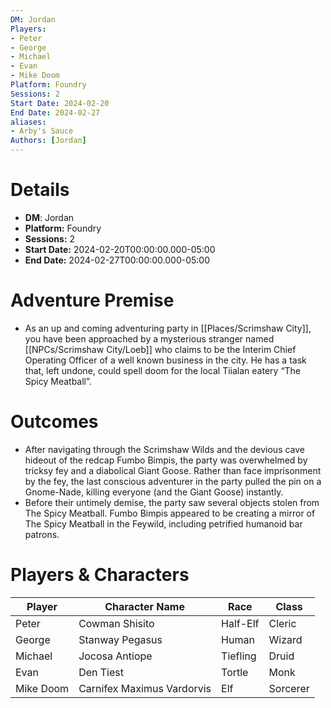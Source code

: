 ```yaml
---
DM: Jordan
Players:
- Peter
- George
- Michael
- Evan
- Mike Doom
Platform: Foundry
Sessions: 2
Start Date: 2024-02-20
End Date: 2024-02-27
aliases:
- Arby's Sauce
Authors: [Jordan]
---
```

# Details
- **DM**: Jordan
- **Platform:** Foundry
- **Sessions:** 2
- **Start Date:** 2024-02-20T00:00:00.000-05:00
- **End Date:** 2024-02-27T00:00:00.000-05:00

# Adventure Premise
- As an up and coming adventuring party in [[Places/Scrimshaw City]], you have been approached by a mysterious stranger named [[NPCs/Scrimshaw City/Loeb]] who claims to be the Interim Chief Operating Officer of a well known business in the city. He has a task that, left undone, could spell doom for the local Tiialan eatery “The Spicy Meatball”.

# Outcomes
- After navigating through the Scrimshaw Wilds and the devious cave hideout of the redcap Fumbo Bimpis, the party was overwhelmed by tricksy fey and a diabolical Giant Goose. Rather than face imprisonment by the fey, the last conscious adventurer in the party pulled the pin on a Gnome-Nade, killing everyone (and the Giant Goose) instantly.
- Before their untimely demise, the party saw several objects stolen from The Spicy Meatball. Fumbo Bimpis appeared to be creating a mirror of The Spicy Meatball in the Feywild, including petrified humanoid bar patrons.

# Players & Characters
| Player              | Character Name             | Race     | Class    |
| ------------------- | -------------------------- | -------- | -------- |
| Peter | Cowman Shisito             | Half-Elf | Cleric   |
| George | Stanway Pegasus            | Human    | Wizard   |
| Michael | Jocosa Antiope             | Tiefling | Druid    |
| Evan | Den Tiest                  | Tortle   | Monk     |
| Mike Doom | Carnifex Maximus Vardorvis | Elf      | Sorcerer |
